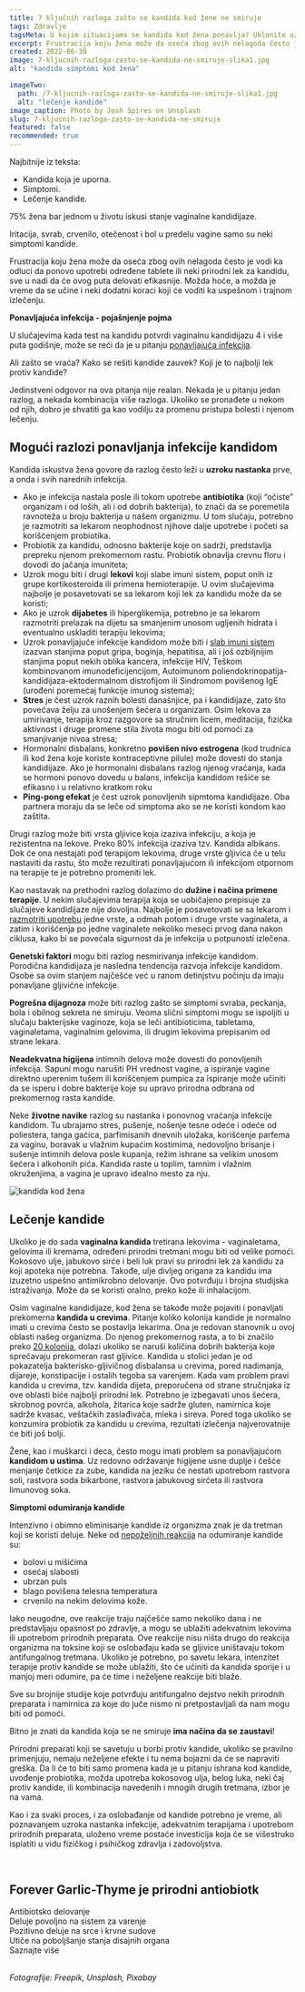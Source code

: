 ```yaml
---
title: 7 ključnih razloga zašto se kandida kod žene ne smiruje
tags: Zdravlje
tagsMeta: U kojim situacijama se kandida kod žena ponavlja? Uklonite uzrok ili naviku i smanjite verovatnoću ponovnog pojavljivanja infekcije.
excerpt: Frustracija koju žena može da oseća zbog ovih nelagoda često je vodi ka odluci da ponovo upotrebi određene tablete ili neki prirodni lek za kandidu, sve u nadi da će ovog puta delovati efikasnije.
created: 2022-06-30
image: 7-kljucnih-razloga-zasto-se-kandida-ne-smiruje-slika1.jpg
alt: "kandida simptomi kod žena"

imageTwo:
  path: /7-kljucnih-razloga-zasto-se-kandida-ne-smiruje-slika1.jpg
  alt: "lečenje kandide"
image_caption: Photo by Josh Spires on Unsplash
slug: 7-kljucnih-razloga-zasto-se-kandida-ne-smiruje
featured: false
recommended: true
---
```


<div class="text-component line-height-lg v-space-md">

<div class="tldr-box">
  <div class="tldr-box__content">
	<span class="text-base font-bold">Najbitnije iz teksta:</span>
    <ul class="list list--ul margin-top-sm margin-bottom-0">
      <li>Kandida koja je uporna.</li>
      <li>Simptomi.</li>
      <li>Lečenje kandide.</li>
    </ul>
  </div>
</div>


75% žena bar jednom u životu iskusi stanje vaginalne kandidijaze.

Iritacija, svrab, crvenilo, otečenost i bol u predelu vagine samo su neki simptomi kandide.

Frustracija koju žena može da oseća zbog ovih nelagoda često je vodi ka odluci da ponovo upotrebi određene tablete ili neki prirodni lek za kandidu, sve u nadi da će ovog puta delovati efikasnije. Možda hoće, a možda je vreme da se učine i neki dodatni koraci koji će voditi ka uspešnom i trajnom izlečenju.

**Ponavljajuća infekcija - pojašnjenje pojma**

U slučajevima kada test na kandidu potvrdi vaginalnu kandidijazu 4 i više puta godišnje, može se reći da je u pitanju [ponavljajuća infekcija](https://www.independentnurse.co.uk/clinical-article/treatment-of-persistent-thrush/63582/).

Ali zašto se vraća? Kako se rešiti kandide zauvek? Koji je to najbolji lek protiv kandide?

Jedinstveni odgovor na ova pitanja nije realan. Nekada je u pitanju jedan razlog, a nekada kombinacija više razloga. Ukoliko se pronađete u nekom od njih, dobro je shvatiti ga kao vodilju za promenu pristupa bolesti i njenom lečenju.

## Mogući razlozi ponavljanja infekcije kandidom

Kandida iskustva žena govore da razlog često leži u **uzroku nastanka** prve, a onda i svih narednih infekcija.

- Ako je infekcija nastala posle ili tokom upotrebe **antibiotika** (koji “očiste” organizam i od loših, ali i od dobrih bakterija), to znači da se poremetila ravnoteža u broju bakterija u našem organizmu. U tom slučaju, potrebno je razmotriti sa lekarom neophodnost njihove dalje upotrebe i početi sa korišćenjem probiotika.
- Probiotik za kandidu, odnosno bakterije koje on sadrži, predstavlja prepreku njenom prekomernom rastu. Probiotik obnavlja crevnu floru i dovodi do jačanja imuniteta;
- Uzrok mogu biti i drugi **lekovi** koji slabe imuni sistem, poput onih iz grupe kortikosteroida ili primena hemioterapije. U ovim slučajevima najbolje je posavetovati se sa lekarom koji lek za kandidu može da se koristi;
- Ako je uzrok **dijabetes** ili hiperglikemija, potrebno je sa lekarom razmotriti prelazak na dijetu sa smanjenim unosom ugljenih hidrata i eventualno uskladiti terapiju lekovima;
- Uzrok ponavljajuće infekcije kandidom može biti i [slab imuni sistem](https://www.medicalnewstoday.com/articles/yeast-infection-wont-go-away) izazvan stanjima poput gripa, boginja, hepatitisa, ali i još ozbiljnijim stanjima poput nekih oblika kancera, infekcije HIV, Teškom kombinovanom imunodeficijencijom, Autoimunom poliendokrinopatija-kandidijaza-ektodermalnom distrofijom ili Sindromom povišenog IgE (urođeni poremećaj funkcije imunog sistema);
- **Stres** je čest uzrok raznih bolesti današnjice, pa i kandidijaze, zato što povećava želju za unošenjem šećera u organizam. Osim lekova za umirivanje, terapija kroz razgovore sa stručnim licem, meditacija, fizička aktivnost i druge promene stila života mogu biti od pomoći za smanjivanje nivoa stresa;
- Hormonalni disbalans, konkretno **povišen nivo estrogena** (kod trudnica ili kod žena koje koriste kontraceptivne pilule) može dovesti do stanja kandidijaze. Ako je hormonalni disbalans razlog njenog vraćanja, kada se hormoni ponovo dovedu u balans, infekcija kandidom rešiće se efikasno i u relativno kratkom roku
- **Ping-pong efekat** je čest uzrok ponovljenih sipmtoma kandidijaze. Oba partnera moraju da se leče od simptoma ako se ne koristi kondom kao zaštita.

Drugi razlog može biti vrsta gljivice koja izaziva infekciju, a koja je rezistentna na lekove. Preko 80% infekcija izaziva tzv. Kandida albikans. Dok će ona nestajati pod terapijom lekovima, druge vrste gljivica će u telu nastaviti da rastu, što može rezultirati ponavljajućom ili infekcijom otpornom na terapije te je potrebno promeniti lek.

Kao nastavak na prethodni razlog dolazimo do **dužine i načina primene terapije**. U nekim slučajevima terapija koja se uobičajeno prepisuje za slučajeve kandidijaze nije dovoljna. Najbolje je posavetovati se sa lekarom i [razmotriti upotrebu](https://www.stetoskop.info/zdravlje-zena/kandida-nocna-mora-genitalnog-trakta-zene) jedne vrste, a odmah potom i druge vrste vaginaleta, a zatim i korišćenja po jedne vaginalete nekoliko meseci prvog dana nakon ciklusa, kako bi se povećala sigurnost da je infekcija u potpunosti izlečena.

**Genetski faktori** mogu biti razlog nesmirivanja infekcije kandidom. Porodična kandidijaza je nasledna tendencija razvoja infekcije kandidom. Osobe sa ovim stanjem najčešće već u ranom detinjstvu počinju da imaju ponavljane gljivične infekcije.

**Pogrešna dijagnoza** može biti razlog zašto se simptomi svraba, peckanja, bola i obilnog sekreta ne smiruju. Veoma slični simptomi mogu se ispoljiti u slučaju bakterijske vaginoze, koja se leči antibioticima, tabletama, vaginaletama, vaginalnim gelovima, ili drugim lekovima prepisanim od strane lekara.

**Neadekvatna higijena** intimnih delova može dovesti do ponovljenih infekcija. Sapuni mogu narušiti PH vrednost vagine, a ispiranje vagine direktno uperenim tušem ili korišćenjem pumpica za ispiranje može učiniti da se isperu i dobre bakterije koje su upravo prirodna odbrana od prekomernog rasta kandide.

Neke **životne navike** razlog su nastanka i ponovnog vraćanja infekcije kandidom. Tu ubrajamo stres, pušenje, nošenje tesne odeće i odeće od poliestera, tanga gaćica, parfimisanih dnevnih uložaka, korišćenje parfema za vaginu, boravak u vlažnim kupaćim kostimima, nedovoljno brisanje i sušenje intimnih delova posle kupanja, režim ishrane sa velikim unosom šećera i alkohonih pića. Kandida raste u toplim, tamnim i vlažnim okruženjima, a vagina je upravo idealno mesto za nju.

![kandida kod žena](./images/7-kljucnih-razloga-zasto-se-kandida-ne-smiruje-slika2.jpg)

## Lečenje kandide

Ukoliko je do sada **vaginalna kandida** tretirana lekovima - vaginaletama, gelovima ili kremama, određeni prirodni tretmani mogu biti od velike pomoći.
Kokosovo ulje, jabukovo sirće i beli luk pravi su prirodni lek za kandidu za koji apoteka nije potrebna. Takođe, ulje divljeg origana za kandidu ima izuzetno uspešno antimikrobno delovanje. Ovo potvrđuju i brojna studijska istraživanja. Može da se koristi oralno, preko kože ili inhalacijom.

Osim vaginalne kandidijaze, kod žena se takođe može pojaviti i ponavljati prekomerna **kandida u crevima**. Pitanje koliko kolonija kandide je normalno imati u crevima često se postavlja lekarima. Ona je redovan stanovnik u ovoj oblasti našeg organizma. Do njenog prekomernog rasta, a to bi značilo preko [20 kolonija](https://www.kandida.rs/kandida-u-crevima/), dolazi ukoliko se naruši količina dobrih bakterija koje sprečavaju prekomeran rast gljivice. Kandida u stolici jedan je od pokazatelja bakterisko-gljivičnog disbalansa u crevima, pored nadimanja, dijareje, konstipacije i ostalih tegoba sa varenjem.
Kada vam problem pravi kandida u crevima, tzv. kandida dijeta, preporučena od strane stručnjaka iz ove oblasti biće najbolji prirodni lek. Potrebno je izbegavati unos šećera, skrobnog povrća, alkohola, žitarica koje sadrže gluten, namirnica koje sadrže kvasac, veštačkih zaslađivača, mleka i sireva. Pored toga ukoliko se konzumira probiotik za kandidu u crevima, rezultati izlečenja najverovatnije će biti još bolji.

Žene, kao i muškarci i deca, često mogu imati problem sa ponavljajućom **kandidom u ustima**. Uz redovno održavanje higijene usne duplje i češće menjanje četkice za zube, kandida na jeziku će nestati upotrebom rastvora soli, rastvora soda bikarbone, rastvora jabukovog sirćeta ili rastvora limunovog soka.

**Simptomi odumiranja kandide**

Intenzivno i obimno eliminisanje kandide iz organizma znak je da tretman koji se koristi deluje.
Neke od [nepoželjnih reakcija](https://www.healthline.com/health/body/candida-die-off#symptoms) na odumiranje kandide su:

- bolovi u mišićima
- osećaj slabosti
- ubrzan puls
- blago povišena telesna temperatura
- crvenilo na nekim delovima kože.

Iako neugodne, ove reakcije traju najčešće samo nekoliko dana i ne predstavljaju opasnost po zdravlje, a mogu se ublažiti adekvatnim lekovima ili upotrebom prirodnih preparata. Ove reakcije nisu ništa drugo do reakcija organizma na toksine koji se oslobađaju kada se gljivice uništavaju tokom antifungalnog tretmana.
Ukoliko je potrebno, po savetu lekara, intenzitet terapije protiv kandide se može ublažiti, što će učiniti da kandida sporije i u manjoj meri odumire, pa će time i neželjene reakcije biti blaže.

Sve su brojnije studije koje potvrđuju antifungalno dejstvo nekih prirodnih preparata i namirnica za koje do juče nismo ni pretpostavljali da nam mogu biti od pomoći.

Bitno je znati da kandida koja se ne smiruje **ima načina da se zaustavi**!

Prirodni preparati koji se savetuju u borbi protiv kandide, ukoliko se pravilno primenjuju, nemaju neželjene efekte i tu nema bojazni da će se napraviti greška. Da li će to biti samo promena kada je u pitanju ishrana kod kandide, uvođenje probiotika, možda upotreba kokosovog ulja, belog luka, neki čaj protiv kandide, ili kombinacija navedenih i mnogih drugih tretmana, izbor je na vama.

Kao i za svaki proces, i za oslobađanje od kandide potrebno je vreme, ali poznavanjem uzroka nastanka infekcije, adekvatnim terapijama i upotrebom prirodnih preparata, uloženo vreme postaće investicija koja će se višestruko isplatiti u vidu fizičkog i psihičkog zdravlja i zadovoljstva.

<br>

<div class="text-component__block padding-y-md padding-x-md radius-lg margin-top-md bg-white">
	<div class="grid gap-sm">
		<div class="col-4@md">
			<g-image class="" src="~/assets/img/forever_garlic_thyme.png" alt="tableta protiv nabujale kandide"></g-image>
		</div>
		<div class="col-8@md">
			<div class="flex flex-wrap gap-sm items-center">
				<div class="">
					<h2 class="text-lg">Forever Garlic-Thyme je prirodni antiobiotk</h2>
				</div>
        <div class="grid margin-bottom-lg gap-xxs">
					<div class="flex items-center text-sm">
						<g-image style="width: auto !important;" class="margin-left-important" src="~/assets/img/check.svg"></g-image>
							Antibiotsko delovanje
					</div>
          <div class="flex items-center text-sm">
						<g-image style="width: auto !important;" class="margin-left-important" src="~/assets/img/check.svg"></g-image>
							Deluje povoljno na sistem za varenje
					</div>
          <div class="flex items-center text-sm">
						<g-image style="width: auto !important;" class="margin-left-important" src="~/assets/img/check.svg"></g-image>
							Pozitivno deluje na srce i krvne sudove
					</div>
          <div class="flex items-center text-sm">
						<g-image style="width: auto !important;" class="margin-left-important" src="~/assets/img/check.svg"></g-image>
							Utiče na poboljšanje stanja disajnih organa
					</div>
				</div>
			</div>
			<div class="flex gap-md@sm gap-md flex-column flex-row@sm padding-top-lg justify-between@sm items-center">
				<g-link href="/dodaci-ishrani/forever-beli-luk/" class="kupiteCTA btn btn--primary flex-grow center-between@lg justify-center btn--md">
					Saznajte više
				</g-link>
				<g-image style="width: auto !important;" class="" src="~/assets/img/logo-futer.png"></g-image>
			</div>
		</div>
	</div>
</div>

<br>

_Fotografije: Freepik, Unsplash, Pixabay_

</div>
